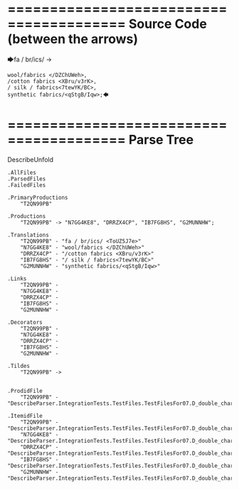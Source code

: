 ========================================
Source Code (between the arrows)
========================================

🡆fa / br/ics/ <ToUZ5J7e> ->

    wool/fabrics </DZChUWeh>,
    /cotton fabrics <XBru/v3rK>,
    / silk / fabrics<7tewYK/BC>,
    synthetic fabrics/<qStgB/Iqw>;🡄

========================================
Parse Tree
========================================
DescribeUnfold

    .AllFiles
    .ParsedFiles
    .FailedFiles

    .PrimaryProductions
        "T2QN99PB" 

    .Productions
        "T2QN99PB" -> "N7GG4KE8", "DRRZX4CP", "IB7FG8HS", "G2MUNNHW";

    .Translations
        "T2QN99PB" - "fa / br/ics/ <ToUZ5J7e>"
        "N7GG4KE8" - "wool/fabrics </DZChUWeh>"
        "DRRZX4CP" - "/cotton fabrics <XBru/v3rK>"
        "IB7FG8HS" - "/ silk / fabrics<7tewYK/BC>"
        "G2MUNNHW" - "synthetic fabrics/<qStgB/Iqw>"

    .Links
        "T2QN99PB" - 
        "N7GG4KE8" - 
        "DRRZX4CP" - 
        "IB7FG8HS" - 
        "G2MUNNHW" - 

    .Decorators
        "T2QN99PB" - 
        "N7GG4KE8" - 
        "DRRZX4CP" - 
        "IB7FG8HS" - 
        "G2MUNNHW" - 

    .Tildes
        "T2QN99PB" -> 


    .ProdidFile
        "T2QN99PB" - "DescribeParser.IntegrationTests.TestFiles.TestFilesFor07.D_double_characters2.ds"

    .ItemidFile
        "T2QN99PB" - "DescribeParser.IntegrationTests.TestFiles.TestFilesFor07.D_double_characters2.ds"
        "N7GG4KE8" - "DescribeParser.IntegrationTests.TestFiles.TestFilesFor07.D_double_characters2.ds"
        "DRRZX4CP" - "DescribeParser.IntegrationTests.TestFiles.TestFilesFor07.D_double_characters2.ds"
        "IB7FG8HS" - "DescribeParser.IntegrationTests.TestFiles.TestFilesFor07.D_double_characters2.ds"
        "G2MUNNHW" - "DescribeParser.IntegrationTests.TestFiles.TestFilesFor07.D_double_characters2.ds"


